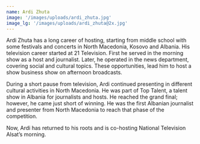 ```yaml
---
name: Ardi Zhuta
image: '/images/uploads/ardi_zhuta.jpg'
image_lg: '/images/uploads/ardi_zhuta@2x.jpg'
---
```


Ardi Zhuta has a long career of hosting, starting from middle school with some festivals and concerts in North Macedonia, Kosovo and Albania. His television career started at 21 Television. First he served in the morning show as a host and journalist. Later, he operated in the news department, covering social and cultural topics. These opportunities, lead him to host a show business show on afternoon broadcasts. 

During a short pause from television, Ardi continued presenting in different cultural activities in North Macedonia. He was part of Top Talent, a talent show in Albania for journalists and hosts. He reached the grand final; however, he came just short of winning. He was the first Albanian journalist and presenter from North Macedonia to reach that phase of the competition. 

Now, Ardi has returned to his roots and is co-hosting National Television Alsat’s morning. 